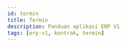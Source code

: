 ```yaml
---
id: termin
title: Termin
description: Panduan aplikasi ERP V1
tags: [erp-v1, kontrak, termin]
---
```

